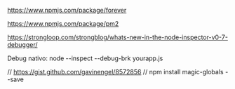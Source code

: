 
https://www.npmjs.com/package/forever

https://www.npmjs.com/package/pm2

https://strongloop.com/strongblog/whats-new-in-the-node-inspector-v0-7-debugger/

Debug nativo:
	node --inspect --debug-brk yourapp.js

// https://gist.github.com/gavinengel/8572856
// npm install magic-globals --save
